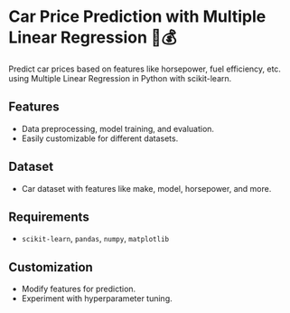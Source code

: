 # Car Price Prediction with Multiple Linear Regression 🚗💰

Predict car prices based on features like horsepower, fuel efficiency, etc. using Multiple Linear Regression in Python with scikit-learn.

## Features
- Data preprocessing, model training, and evaluation.
- Easily customizable for different datasets.

## Dataset
- Car dataset with features like make, model, horsepower, and more.

## Requirements
- `scikit-learn`, `pandas`, `numpy`, `matplotlib`

## Customization
- Modify features for prediction.
- Experiment with hyperparameter tuning.

